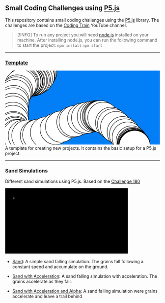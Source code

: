 ## Small Coding Challenges using [P5.js](https://p5js.org/)

This repository contains small coding challenges using the [P5.js](https://p5js.org/) library. The challenges are based on the [Coding Train](https://www.youtube.com/user/shiffman) YouTube channel.

> [!INFO]
> To run any project you will need [node.js](https://nodejs.org/en/) installed on your machine.
> After installing node.js, you can run the following command to start the project:
> `npm install`
> `npm start`
---

### [Template](./template)
![t](.thumbnails/template.png)
A template for creating new projects. It contains the basic setup for a P5.js project. 

---

### Sand Simulations
Different sand simulations using P5.js. Based on the [Challenge 180](https://www.youtube.com/watch?v=L4u7Zy_b868)

![s](.thumbnails/sand.gif)


- [Sand](./sand): A simple sand falling simulation. The grains fall following a constant speed and accumulate on the ground.

- [Sand with Acceleration](./sand-acc): A sand falling simulation with acceleration. The grains accelerate as they fall.

- [Sand with Acceleration and Alpha](./sand-acc-alpha): 
A sand falling simulation were grains accelerate and leave a trail behind